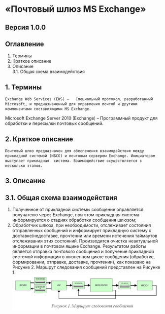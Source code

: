 «Почтовый шлюз MS Exchange»
===========================
Версия 1.0.0
------------





 
## Оглавление ##
1.	Термины	
2.	Краткое описание
3.	Описание	
	3.1.	Общая схема взаимодействия


 
## 1.	Термины ##
	Exchange Web Services (EWS)	–	Cпециальный протокол, разработанный Microsoft, и предназначенный для управления почтой и другими компонентами составляющими MS Exchange.
Microsoft Exchange Server 2010 (Exchange)	–	Программный продукт для обработки и пересылки почтовых сообщений.

 
## 2.	Краткое описание ##
	Почтовый шлюз предназначен для обеспечения взаимодействия между прикладной системой (ИБСО) и почтовым сервером Exchange. Инициатором выступает прикладная  система. Взаимодействие осуществляется в несколько этапов. 

 
## 3.	Описание ##
## 3.1.	Общая схема взаимодействия ##
1.	Полученное от прикладной системы сообщение оправляется получателю через Exchange, при этом прикладная система информируется о стадиях обработки сообщения шлюзом;
2.	Обработчик шлюза, при необходимости, отслеживает состояния отправленных сообщений и информирует прикладную систему о доставке/недоставке, прочтении или времени истечения таймаутов отслеживания  этих состояний.  Производится очистка неактуальной информации в почтовом ящике Exchange.
Результатом работы является отправка почтового сообщения и получение прикладной системой информации о жизненном цикле сообщения (обработке, формировании, отправке, доставке, прочтении), как показано на Рисунке 2.
Маршрут следования сообщений представлен на Рисунке 1.
![Маршрут](/IntServices/MsExch.JPG "Маршрут")
